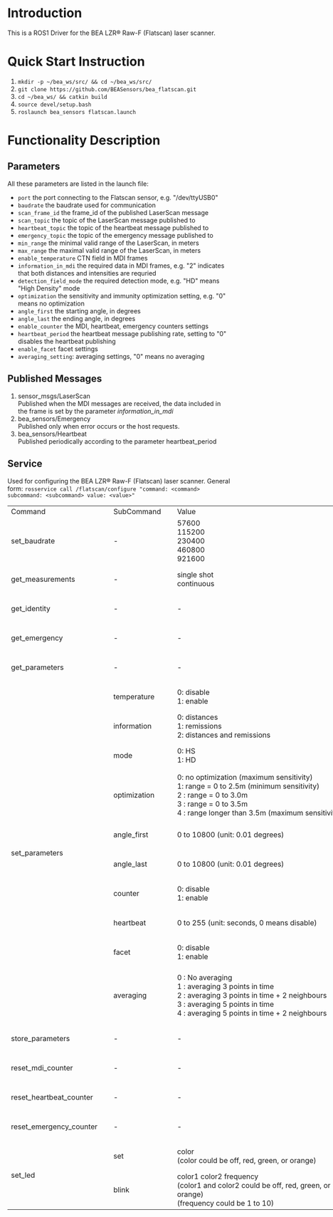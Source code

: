 # Introduction
This is a ROS1 Driver for the BEA LZR® Raw-F (Flatscan) laser scanner.

# Quick Start Instruction
1. `mkdir -p ~/bea_ws/src/ && cd ~/bea_ws/src/`
2. `git clone https://github.com/BEASensors/bea_flatscan.git`
3. `cd ~/bea_ws/ && catkin build`
4. `source devel/setup.bash`
5. `roslaunch bea_sensors flatscan.launch`

# Functionality Description
## Parameters
All these parameters are listed in the launch file:
- `port` the port connecting to the Flatscan sensor, e.g. "/dev/ttyUSB0"
- `baudrate` the baudrate used for communication
- `scan_frame_id` the frame_id of the published LaserScan message
- `scan_topic` the topic of the LaserScan message published to
- `heartbeat_topic` the topic of the heartbeat message published to
- `emergency_topic` the topic of the emergency message published to
- `min_range` the minimal valid range of the LaserScan, in meters
- `max_range` the maximal valid range of the LaserScan, in meters
- `enable_temperature` CTN field in MDI frames
- `information_in_mdi` the required data in MDI frames, e.g. "2" indicates that both distances and intensities are requried
- `detection_field_mode` the required detection mode, e.g. "HD" means "High Density" mode
- `optimization` the sensitivity and immunity optimization setting, e.g. "0" means no optimization
- `angle_first` the starting angle, in degrees
- `angle_last` the ending angle, in degrees
- `enable_counter` the MDI, heartbeat, emergency counters settings
- `heartbeat_period` the heartbeat message publishing rate, setting to "0" disables the heartbeat publishing
- `enable_facet` facet settings
- `averaging_setting`: averaging settings, "0" means no averaging

## Published Messages
1. sensor_msgs/LaserScan  
   Published when the MDI messages are received, the data included in the frame is set by the parameter *information_in_mdi*
2. bea_sensors/Emergency  
   Published only when error occurs or the host requests.
3. bea_sensors/Heartbeat  
   Published periodically according to the parameter heartbeat_period
   
## Service
Used for configuring the BEA LZR® Raw-F (Flatscan) laser scanner.
General form: `rosservice call /flatscan/configure "command: <command> subcommand: <subcommand> value: <value>"`

<table width="1372" border="0" cellpadding="0" cellspacing="0" style='width:1029.00pt;border-collapse:collapse;table-layout:fixed;'>
   <col width="216" style='mso-width-source:userset;mso-width-alt:5529;'/>
   <col width="129" style='mso-width-source:userset;mso-width-alt:3302;'/>
   <col width="430" style='mso-width-source:userset;mso-width-alt:11008;'/>
   <col width="597" style='mso-width-source:userset;mso-width-alt:15283;'/>
   <tr height="21" style='height:15.75pt;'>
    <td height="21" width="216" style='height:15.75pt;width:162.00pt;' x:str>Command</td>
    <td width="129" style='width:96.75pt;' x:str>SubCommand</td>
    <td width="430" style='width:322.50pt;' x:str>Value</td>
    <td width="597" style='width:447.75pt;' x:str>Example</td>
   </tr>
   <tr height="105" style='height:78.75pt;'>
    <td height="105" style='height:78.75pt;' x:str>set_baudrate</td>
    <td x:str>-</td>
    <td class="xl65" x:str>57600<br/>115200<br/>230400<br/>460800<br/>921600</td>
    <td class="xl65" x:str>rosservice call /flatscan/configure &quot;command: 'set_baudrate'<br/>subcommand: ''<br/>value: '921600'&quot;</td>
   </tr>
   <tr height="63" style='height:47.25pt;'>
    <td height="63" style='height:47.25pt;' x:str>get_measurements</td>
    <td x:str>-</td>
    <td class="xl65" x:str>single shot<br/>continuous</td>
    <td class="xl65" x:str>rosservice call /flatscan/configure &quot;command: 'get_measurements'<br/>subcommand: ''<br/>value: 'continuous'&quot;</td>
   </tr>
   <tr height="63" style='height:47.25pt;'>
    <td height="63" style='height:47.25pt;' x:str>get_identity</td>
    <td x:str>-</td>
    <td x:str>-</td>
    <td class="xl65" x:str>rosservice call /flatscan/configure &quot;command: 'get_identity'<br/>subcommand: ''<br/>value: ''&quot;</td>
   </tr>
   <tr height="63" style='height:47.25pt;'>
    <td height="63" style='height:47.25pt;' x:str>get_emergency</td>
    <td x:str>-</td>
    <td x:str>-</td>
    <td class="xl65" x:str>rosservice call /flatscan/configure &quot;command: 'get_emergency'<br/>subcommand: ''<br/>value: ''&quot;</td>
   </tr>
   <tr height="63" style='height:47.25pt;'>
    <td height="63" style='height:47.25pt;' x:str>get_parameters</td>
    <td x:str>-</td>
    <td x:str>-</td>
    <td class="xl65" x:str>rosservice call /flatscan/configure &quot;command: 'get_parameters'<br/>subcommand: ''<br/>value: ''&quot;</td>
   </tr>
   <tr height="63" style='height:47.25pt;'>
    <td class="xl66" height="744" rowspan="10" style='height:558.00pt;border-right:none;border-bottom:none;' x:str>set_parameters</td>
    <td x:str>temperature</td>
    <td class="xl65" x:str>0: disable<br/>1: enable</td>
    <td class="xl65" x:str>rosservice call /flatscan/configure &quot;command: 'set_parameters'<br/>subcommand: 'temperature'<br/>value: '1'&quot;</td>
   </tr>
   <tr height="63" style='height:47.25pt;'>
    <td x:str>information</td>
    <td class="xl65" x:str>0: distances<br/>1: remissions<br/>2: distances and remissions</td>
    <td class="xl65" x:str>rosservice call /flatscan/configure &quot;command: 'set_parameters'<br/>subcommand: 'information'<br/>value: '0'&quot;</td>
   </tr>
   <tr height="63" style='height:47.25pt;'>
    <td x:str>mode</td>
    <td class="xl65" x:str>0: HS<br/>1: HD</td>
    <td class="xl65" x:str>rosservice call /flatscan/configure &quot;command: 'set_parameters'<br/>subcommand: 'mode'<br/>value: '1'&quot;</td>
   </tr>
   <tr height="112" style='height:84.00pt;mso-height-source:userset;mso-height-alt:1680;'>
    <td x:str>optimization</td>
    <td class="xl65" x:str>0: no optimization (maximum sensitivity)<br/>1: range = 0 to 2.5m (minimum sensitivity)<br/>2 : range = 0 to 3.0m<br/>3 : range = 0 to 3.5m<br/>4 : range longer than 3.5m (maximum sensitivity)</td>
    <td class="xl65" x:str>rosservice call /flatscan/configure &quot;command: 'set_parameters'<br/>subcommand: 'optimization'<br/>value: '0'&quot;</td>
   </tr>
   <tr height="63" style='height:47.25pt;'>
    <td x:str>angle_first</td>
    <td class="xl65" x:str>0 to 10800 (unit: 0.01 degrees)</td>
    <td class="xl65" x:str>rosservice call /flatscan/configure &quot;command: 'set_parameters'<br/>subcommand: 'angle_first'<br/>value: '0'&quot;</td>
   </tr>
   <tr height="63" style='height:47.25pt;'>
    <td x:str>angle_last</td>
    <td class="xl65" x:str>0 to 10800 (unit: 0.01 degrees)</td>
    <td class="xl65" x:str>rosservice call /flatscan/configure &quot;command: 'set_parameters'<br/>subcommand: 'angle_last'<br/>value: '10800'&quot;</td>
   </tr>
   <tr height="63" style='height:47.25pt;'>
    <td x:str>counter</td>
    <td class="xl65" x:str>0: disable<br/>1: enable</td>
    <td class="xl65" x:str>rosservice call /flatscan/configure &quot;command: 'set_parameters'<br/>subcommand: 'temperature'<br/>value: '1'&quot;</td>
   </tr>
   <tr height="63" style='height:47.25pt;'>
    <td x:str>heartbeat</td>
    <td class="xl65" x:str>0 to 255 (unit: seconds, 0 means disable)</td>
    <td class="xl65" x:str>rosservice call /flatscan/configure &quot;command: 'set_parameters'<br/>subcommand: 'heartbeat'<br/>value: '5'&quot;</td>
   </tr>
   <tr height="63" style='height:47.25pt;'>
    <td x:str>facet</td>
    <td class="xl65" x:str>0: disable<br/>1: enable</td>
    <td class="xl65" x:str>rosservice call /flatscan/configure &quot;command: 'set_parameters'<br/>subcommand: 'facet'<br/>value: '1'&quot;</td>
   </tr>
   <tr height="128" style='height:96.00pt;mso-height-source:userset;mso-height-alt:1920;'>
    <td x:str>averaging</td>
    <td class="xl65" x:str>0 : No averaging<br/>1 : averaging 3 points in time<br/>2 : averaging 3 points in time + 2 neighbours<br/>3 : averaging 5 points in time<br/>4 : averaging 5 points in time + 2 neighbours</td>
    <td class="xl65" x:str>rosservice call /flatscan/configure &quot;command: 'set_parameters'<br/>subcommand: 'averaging'<br/>value: '0'&quot;</td>
   </tr>
   <tr height="63" style='height:47.25pt;'>
    <td height="63" style='height:47.25pt;' x:str>store_parameters</td>
    <td x:str>-</td>
    <td x:str>-</td>
    <td class="xl65" x:str>rosservice call /flatscan/configure &quot;command: 'store_parameters'<br/>subcommand: ''<br/>value: ''&quot;</td>
   </tr>
   <tr height="63" style='height:47.25pt;'>
    <td height="63" style='height:47.25pt;' x:str>reset_mdi_counter</td>
    <td x:str>-</td>
    <td x:str>-</td>
    <td class="xl65" x:str>rosservice call /flatscan/configure &quot;command: 'reset_mdi_counter'<br/>subcommand: ''<br/>value: ''&quot;</td>
   </tr>
   <tr height="63" style='height:47.25pt;'>
    <td height="63" style='height:47.25pt;' x:str>reset_heartbeat_counter</td>
    <td x:str>-</td>
    <td x:str>-</td>
    <td class="xl65" x:str>rosservice call /flatscan/configure &quot;command: 'reset_heartbeat_counter'<br/>subcommand: ''<br/>value: ''&quot;</td>
   </tr>
   <tr height="63" style='height:47.25pt;'>
    <td height="63" style='height:47.25pt;' x:str>reset_emergency_counter</td>
    <td x:str>-</td>
    <td x:str>-</td>
    <td class="xl65" x:str>rosservice call /flatscan/configure &quot;command: 'reset_emergency_counter'<br/>subcommand: ''<br/>value: ''&quot;</td>
   </tr>
   <tr height="63" style='height:47.25pt;'>
    <td class="xl67" height="131" rowspan="2" style='height:98.25pt;border-right:none;border-bottom:none;' x:str>set_led</td>
    <td x:str>set</td>
    <td class="xl65" x:str>color<br/>(color could be off, red, green, or orange)</td>
    <td class="xl65" x:str>rosservice call /flatscan/configure &quot;command: 'set_led'<br/>subcommand: 'set'<br/>value: 'red'&quot;</td>
   </tr>
   <tr height="68" style='height:51.00pt;mso-height-source:userset;mso-height-alt:1020;'>
    <td x:str>blink</td>
    <td class="xl65" x:str>color1 color2 frequency<br/>(color1 and color2 could be off, red, green, or orange)<br/>(frequency could be 1 to 10)</td>
    <td class="xl65" x:str>rosservice call /flatscan/configure &quot;command: 'set_led'<br/>subcommand: 'blink'<br/>value: 'green off 4'&quot;</td>
   </tr>
   <![if supportMisalignedColumns]>
    <tr width="0" style='display:none;'>
     <td width="216" style='width:162;'></td>
     <td width="129" style='width:97;'></td>
     <td width="430" style='width:323;'></td>
     <td width="597" style='width:448;'></td>
    </tr>
   <![endif]>
  </table>

  

